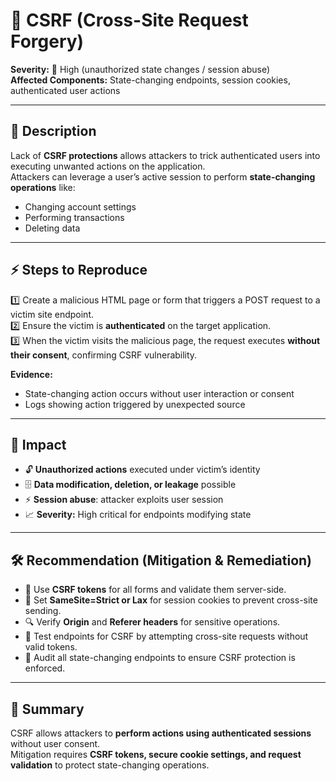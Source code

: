 # 🐞 CSRF (Cross-Site Request Forgery)

**Severity:** 🔴 High (unauthorized state changes / session abuse)  
**Affected Components:** State-changing endpoints, session cookies, authenticated user actions

---

## 📖 Description  
Lack of **CSRF protections** allows attackers to trick authenticated users into executing unwanted actions on the application.  
Attackers can leverage a user’s active session to perform **state-changing operations** like:  
- Changing account settings  
- Performing transactions  
- Deleting data  

---

## ⚡ Steps to Reproduce  
1️⃣ Create a malicious HTML page or form that triggers a POST request to a victim site endpoint.  
2️⃣ Ensure the victim is **authenticated** on the target application.  
3️⃣ When the victim visits the malicious page, the request executes **without their consent**, confirming CSRF vulnerability.  

**Evidence:**  
- State-changing action occurs without user interaction or consent  
- Logs showing action triggered by unexpected source  

---

## 🎯 Impact  
- 🔓 **Unauthorized actions** executed under victim’s identity  
- 🗄️ **Data modification, deletion, or leakage** possible  
- ⚡ **Session abuse**: attacker exploits user session  
- 📈 **Severity:** High critical for endpoints modifying state

---

## 🛠️ Recommendation (Mitigation & Remediation)  
- 🔑 Use **CSRF tokens** for all forms and validate them server-side.  
- 🍪 Set **SameSite=Strict or Lax** for session cookies to prevent cross-site sending.  
- 🔍 Verify **Origin** and **Referer headers** for sensitive operations.  
- 🧪 Test endpoints for CSRF by attempting cross-site requests without valid tokens.  
- 📝 Audit all state-changing endpoints to ensure CSRF protection is enforced.

---

## 📝 Summary  
CSRF allows attackers to **perform actions using authenticated sessions** without user consent.  
Mitigation requires **CSRF tokens, secure cookie settings, and request validation** to protect state-changing operations.
